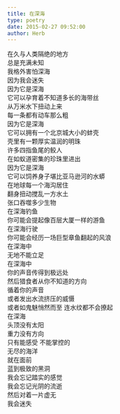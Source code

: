 ```yaml
---  
title: 在深海  
type: poetry  
date: 2015-02-27 09:52:00  
author: Herb    
---  
```

在久与人类隔绝的地方  
总是充满未知  
我格外害怕深海  
因为我会迷失    
因为它是深海  
它可以孕育着不知道多长的海带丝  
从万米水下扭动上来  
每一条都有动车那么粗  
因为它是深海  
它可以拥有一个北京城大小的蚌壳  
壳里有一颗厚实温润的明珠  
许多四指鱼尾的鲛人  
在如蚁道密集的珍珠里进出  
因为它是深海  
它可以饲养身子堪比亚马逊河的水蟒  
在地球每一个海沟居住  
翻身扭动搅乱一方水土  
张口吞噬多少生物    
在深海钓鱼  
你可能会提起像百层大厦一样的游鱼  
在深海行驶  
你可能会经历一场巨型章鱼翻起的风浪  
在深海中  
无地不能立足  
在深海中  
你的声音传得到极远处  
然后猎食者从你不知道的方向  
循着你的声音  
或者发出水流挤压的威慑  
或者如鬼魅悄然而至 连水纹都不会撩起  
在深海  
头顶没有太阳  
重力没有方向  
只有能感受 不能掌控的  
无尽的海洋    
就在面前  
蓝到极致的黑洞  
我会忘记踏实的感觉  
我会忘记光阴的流逝  
然后对着一片虚无  
我会迷失
